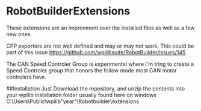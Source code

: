 # RobotBuilderExtensions

These extensions are an improvment over the installed files as well as a few new ones. 

CPP exporters are not well defined and may or may not work. This could be part of this issue  https://github.com/wpilibsuite/RobotBuilder/issues/145 

The CAN Speed Controler Group is experimental where I'm tring to create a Speed Controler group that honors the follow mode most CAN motor controlers have.

##Installation
Just Download the repository, and unzip the contents into your wpilib installation folder usually found here on windows C:\Users\Public\wpilib"year"\Robotbuilder\extensions
